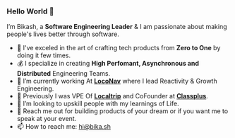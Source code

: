 ### Hello World 👋

<!--
**beeeku/beeeku** is a ✨ _special_ ✨ repository because its `README.md` (this file) appears on your GitHub profile.
-->

I’m Bikash, a **Software Engineering Leader** & I am passionate about making people's lives better through software.

- :rocket: I've exceled in the art of crafting tech products from **Zero to One** by doing it few times.
- :moneybag: I specialize in creating **High Perfomant, Asynchronous and Distributed** Engineering Teams.
- 🔭 I’m currently working At **[LocoNav](https://loconav.com)** where I lead Reactivity & Growth Engineering. 
- :briefcase: Previously I was VPE Of **[Localtrip](https://github.com/localtrip-tech)** and CoFounder at **[Classplus](https://classplusapp.com)**.
- 👯 I’m looking to upskill people with my learnings of Life.
- 💬 Reach me out for building products of your dream or if you want me to speak at your event.
- 📫 How to reach me: [hi@bika.sh](mailto://hi@bika.sh)

